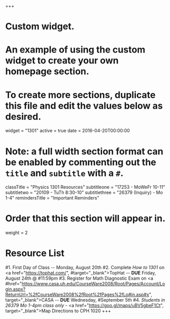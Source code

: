 +++
# Custom widget.
# An example of using the custom widget to create your own homepage section.
# To create more sections, duplicate this file and edit the values below as desired.
widget = "1301"
active = true
date = 2016-04-20T00:00:00

# Note: a full width section format can be enabled by commenting out the `title` and `subtitle` with a `#`.
classTitle = "Physics 1301 Resources"
subtitleone = "17253 - MoWeFr 10-11"
subtitletwo = "20109 - TuTh 8:30-10"
subtitlethree = "26379 (Inquiry) - Mo 1-4"
remindersTitle = "Important Reminders"
# Order that this section will appear in.
weight = 2

# Resource List

#1. First Day of Class -- Monday, August 20th
#2. Complete *How to 1301* on <a href="https://tophat.com/", #target="_blank">TopHat</a> -- **DUE** Friday, August 24th @ #11:59pm
#3. Register for Math Diagnostic Exam on <a #href="https://www.casa.uh.edu/CourseWare2008/Root/Pages/Account/Login.aspx?ReturnUrl=%2fCourseWare2008%2fRoot%2fPages%2fLo#in.asp#x", target="_blank">CASA</a> -- **DUE** Wednesday, #September 5th
#4. *Students in 26379 Mo 1-4pm class only* - <a href="https://goo.gl/maps/uBV5gbeF1Ct", target="_blank">Map Directions to CPH 1020</a>
+++
